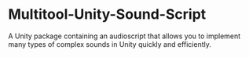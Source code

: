 # Multitool-Unity-Sound-Script
A Unity package containing an audioscript that allows you to implement many types of complex sounds in Unity quickly and efficiently.
